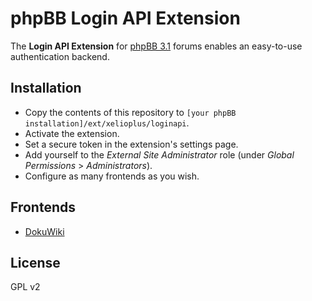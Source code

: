 phpBB Login API Extension
=========================
The **Login API Extension** for [phpBB 3.1][1] forums enables an easy-to-use authentication backend.

Installation
------------
* Copy the contents of this repository to `[your phpBB installation]/ext/xelioplus/loginapi`.
* Activate the extension.
* Set a secure token in the extension's settings page.
* Add yourself to the *External Site Administrator* role (under *Global Permissions* > *Administrators*).
* Configure as many frontends as you wish.

Frontends
---------
* [DokuWiki][2]

License
-------
GPL v2

[1]: https://phpbb.com
[2]: https://github.com/xelio-plus/dokuwiki-plugin-authloginapi
